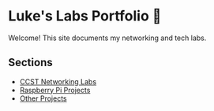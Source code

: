# Luke's Labs Portfolio 🚀  

Welcome! This site documents my networking and tech labs.  

## Sections
- [CCST Networking Labs](ccst/index.md)
- [Raspberry Pi Projects](piprojects.md)
- [Other Projects](projects/index.md)
